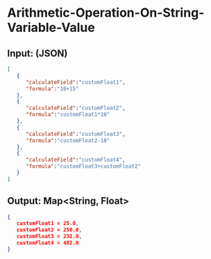 # Arithmetic-Operation-On-String-Variable-Value

## Input: (JSON)
```json
[
   {
      "calculateField":"customFloat1",
      "formula":"10+15"
   },
   {
      "calculateField":"customFloat2",
      "formula":"customFloat1*10"
   },
   {
      "calculateField":"customFloat3",
      "formula":"customFloat2-18"
   },
   {
      "calculateField":"customFloat4",
      "formula":"customFloat3+customFloat2"
   }
]
```
## Output: Map<String, Float>
```json
{
   customFloat1 = 25.0,
   customFloat2 = 250.0,
   customFloat3 = 232.0,
   customFloat4 = 482.0
}
```
